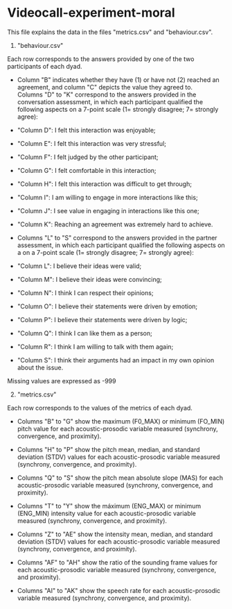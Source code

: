 # Videocall-experiment-moral

This file explains the data in the files "metrics.csv" and "behaviour.csv".

1. "behaviour.csv"

Each row corresponds to the answers provided by one of the two participants of each dyad. 

- Column "B" indicates whether they have (1) or have not (2) reached an agreement, and column "C" depicts the value they agreed to.  
Columns "D" to "K" correspond to the answers provided in the conversation assessment, in which each participant qualified the following aspects on a 7-point scale (1= strongly disagree; 7= strongly agree): 
- "Column D": I felt this interaction was enjoyable;
- "Column E": I felt this interaction was very stressful;
- "Column F": I felt judged by the other participant;
- "Column G": I felt comfortable in this interaction;
- "Column H": I felt this interaction was difficult to get through;
- "Column I": I am willing to engage in more interactions like this;
- "Column J": I see value in engaging in interactions like this one;
- "Column K": Reaching an agreement was extremely hard to achieve.

- Columns "L" to "S" correspond to the answers provided in the partner assessment, in which each participant qualified the following aspects on a on a 7-point scale (1= strongly disagree; 7= strongly agree): 
- "Column L": I believe their ideas were valid;
- "Column M": I believe their ideas were convincing;
- "Column N": I think I can respect their opinions;
- "Column O": I believe their statements were driven by emotion;
- "Column P": I believe their statements were driven by logic;
- "Column Q": I think I can like them as a person;
- "Column R": I think I am willing to talk with them again;
- "Column S": I think their arguments had an impact in my own opinion about the issue.

Missing values are expressed as -999


2. "metrics.csv"

Each row corresponds to the values of the metrics of each dyad. 

- Columns "B" to "G" show the maximum (F0_MAX) or minimum (FO_MIN) pitch value for each acoustic-prosodic variable measured (synchrony, convergence, and proximity). 

- Columns "H" to "P" show the pitch mean, median, and standard deviation (STDV) values for each acoustic-prosodic variable measured (synchrony, convergence, and proximity). 

- Columns "Q" to "S" show the pitch mean absolute slope (MAS) for each acoustic-prosodic variable measured (synchrony, convergence, and proximity). 

- Columns "T" to "Y" show the máximum (ENG_MAX) or minimum (ENG_MIN) intensity value for each acoustic-prosodic variable measured (synchrony, convergence, and proximity).

- Columns "Z" to "AE" show the intensity mean, median, and standard deviation (STDV) values for each acoustic-prosodic variable measured (synchrony, convergence, and proximity). 

- Columns "AF" to "AH" show the ratio of the sounding frame values for each acoustic-prosodic variable measured (synchrony, convergence, and proximity).

- Columns "AI" to "AK" show the speech rate for each acoustic-prosodic variable measured (synchrony, convergence, and proximity).




